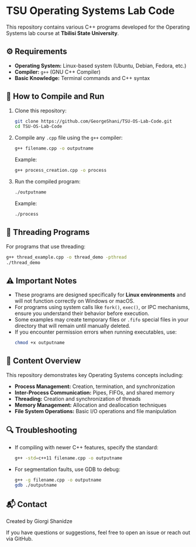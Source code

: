 # TSU Operating Systems Lab Code

This repository contains various C++ programs developed for the Operating Systems lab course at **Tbilisi State University**.

## ⚙️ Requirements

- **Operating System:** Linux-based system (Ubuntu, Debian, Fedora, etc.)
- **Compiler:** `g++` (GNU C++ Compiler)
- **Basic Knowledge:** Terminal commands and C++ syntax

## 🚀 How to Compile and Run

1. Clone this repository:
   ```bash
   git clone https://github.com/GeorgeShani/TSU-OS-Lab-Code.git
   cd TSU-OS-Lab-Code
   ```

2. Compile any `.cpp` file using the `g++` compiler:
   ```bash
   g++ filename.cpp -o outputname
   ```
   Example:
   ```bash
   g++ process_creation.cpp -o process
   ```

3. Run the compiled program:
   ```bash
   ./outputname
   ```
   Example:
   ```bash
   ./process
   ```

## 🧵 Threading Programs

For programs that use threading:

```bash
g++ thread_example.cpp -o thread_demo -pthread
./thread_demo
```

## ⚠️ Important Notes

- These programs are designed specifically for **Linux environments** and will not function correctly on Windows or macOS.
- For programs using system calls like `fork()`, `exec()`, or IPC mechanisms, ensure you understand their behavior before execution.
- Some examples may create temporary files or `.fifo` special files in your directory that will remain until manually deleted.
- If you encounter permission errors when running executables, use:
  ```bash
  chmod +x outputname
  ```

## 📁 Content Overview

This repository demonstrates key Operating Systems concepts including:

- **Process Management:** Creation, termination, and synchronization
- **Inter-Process Communication:** Pipes, FIFOs, and shared memory
- **Threading:** Creation and synchronization of threads
- **Memory Management:** Allocation and deallocation techniques
- **File System Operations:** Basic I/O operations and file manipulation

## 🔍 Troubleshooting

- If compiling with newer C++ features, specify the standard:
  ```bash
  g++ -std=c++11 filename.cpp -o outputname
  ```
- For segmentation faults, use GDB to debug:
  ```bash
  g++ -g filename.cpp -o outputname
  gdb ./outputname
  ```

## 📬 Contact

Created by Giorgi Shanidze

If you have questions or suggestions, feel free to open an issue or reach out via GitHub.
